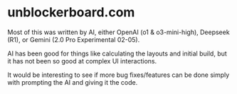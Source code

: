 # unblockerboard.com

Most of this was written by AI, either OpenAI (o1 & o3-mini-high), Deepseek (R1), or Gemini (2.0 Pro Experimental 02-05).

AI has been good for things like calculating the layouts and initial build, but it has not been so good at complex UI interactions.

It would be interesting to see if more bug fixes/features can be done simply with prompting the AI and giving it the code.